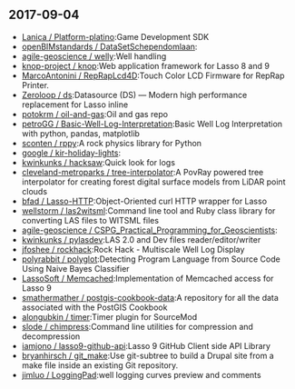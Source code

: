 ## 2017-09-04

* [Lanica / Platform-platino](https://github.com/Lanica/Platform-platino):Game Development SDK
* [openBIMstandards / DataSetSchependomlaan](https://github.com/openBIMstandards/DataSetSchependomlaan):
* [agile-geoscience / welly](https://github.com/agile-geoscience/welly):Well handling
* [knop-project / knop](https://github.com/knop-project/knop):Web application framework for Lasso 8 and 9
* [MarcoAntonini / RepRapLcd4D](https://github.com/MarcoAntonini/RepRapLcd4D):Touch Color LCD Firmware for RepRap Printer.
* [Zeroloop / ds](https://github.com/Zeroloop/ds):Datasource (DS) — Modern high performance replacement for Lasso inline
* [potokrm / oil-and-gas](https://github.com/potokrm/oil-and-gas):Oil and gas repo
* [petroGG / Basic-Well-Log-Interpretation](https://github.com/petroGG/Basic-Well-Log-Interpretation):Basic Well Log Interpretation with python, pandas, matplotlib
* [sconten / rppy](https://github.com/sconten/rppy):A rock physics library for Python
* [google / kir-holiday-lights](https://github.com/google/kir-holiday-lights):
* [kwinkunks / hacksaw](https://github.com/kwinkunks/hacksaw):Quick look for logs
* [cleveland-metroparks / tree-interpolator](https://github.com/cleveland-metroparks/tree-interpolator):A PovRay powered tree interpolator for creating forest digital surface models from LiDAR point clouds
* [bfad / Lasso-HTTP](https://github.com/bfad/Lasso-HTTP):Object-Oriented curl HTTP wrapper for Lasso
* [wellstorm / las2witsml](https://github.com/wellstorm/las2witsml):Command line tool and Ruby class library for converting LAS files to WITSML <log> files
* [agile-geoscience / CSPG_Practical_Programming_for_Geoscientists](https://github.com/agile-geoscience/CSPG_Practical_Programming_for_Geoscientists):
* [kwinkunks / pylasdev](https://github.com/kwinkunks/pylasdev):LAS 2.0 and Dev files reader/editor/writer
* [jfoshee / rockhack](https://github.com/jfoshee/rockhack):Rock Hack - Multiscale Well Log Display
* [polyrabbit / polyglot](https://github.com/polyrabbit/polyglot):Detecting Program Language from Source Code Using Naive Bayes Classifier
* [LassoSoft / Memcached](https://github.com/LassoSoft/Memcached):Implementation of Memcached access for Lasso 9
* [smathermather / postgis-cookbook-data](https://github.com/smathermather/postgis-cookbook-data):A repository for all the data associated with the PostGIS Cookbook
* [alongubkin / timer](https://github.com/alongubkin/timer):Timer plugin for SourceMod
* [slode / chimpress](https://github.com/slode/chimpress):Command line utilities for compression and decompression
* [iamjono / lasso9-github-api](https://github.com/iamjono/lasso9-github-api):Lasso 9 GitHub Client side API Library
* [bryanhirsch / git_make](https://github.com/bryanhirsch/git_make):Use git-subtree to build a Drupal site from a make file inside an existing Git repository.
* [jimluo / LoggingPad](https://github.com/jimluo/LoggingPad):well logging curves preview and comments
